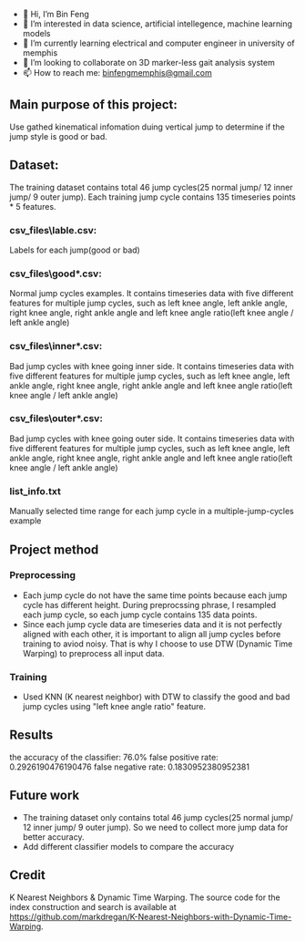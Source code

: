 - 👋 Hi, I’m Bin Feng
- 👀 I’m interested in data science, artificial intellegence, machine learning models
- 🌱 I’m currently learning electrical and computer engineer in university of memphis
- 💞️ I’m looking to collaborate on 3D marker-less gait analysis system
- 📫 How to reach me: binfengmemphis@gmail.com

## Main purpose of this project:
Use gathed kinematical infomation duing vertical jump to determine if the jump style is good or bad.

## Dataset:
The training dataset contains total 46 jump cycles(25 normal jump/ 12 inner jump/ 9 outer jump). Each training jump cycle contains 135 timeseries points * 5 features. 
### csv_files\lable.csv: 
Labels for each jump(good or bad)
### csv_files\good*.csv: 
Normal jump cycles examples. It contains timeseries data with five different features for multiple jump cycles, such as left knee angle, left ankle angle, right knee angle, right ankle angle and left knee angle ratio(left knee angle / left ankle angle)
### csv_files\inner*.csv: 
Bad jump cycles with knee going inner side. It contains timeseries data with five different features for multiple jump cycles, such as left knee angle, left ankle angle, right knee angle, right ankle angle and left knee angle ratio(left knee angle / left ankle angle)
### csv_files\outer*.csv: 
Bad jump cycles with knee going outer side. It contains timeseries data with five different features for multiple jump cycles, such as left knee angle, left ankle angle, right knee angle, right ankle angle and left knee angle ratio(left knee angle / left ankle angle)
### list_info.txt
Manually selected time range for each jump cycle in a multiple-jump-cycles example

## Project method 
### Preprocessing
* Each jump cycle do not have the same time points because each jump cycle has different height. During preprocssing phrase, I resampled each jump cycle, so each jump cycle contains 135 data points. 
* Since each jump cycle data are timeseries data and it is not perfectly aligned with each other, it is important to align all jump cycles before training to aviod noisy. That is why I choose to use DTW (Dynamic Time Warping) to preprocess all input data. 
### Training
* Used KNN (K nearest neighbor) with DTW to classify the good and bad jump cycles using "left knee angle ratio" feature.

## Results
the accuracy of the classifier: 76.0%
false positive rate: 0.2926190476190476
false negative rate: 0.1830952380952381

## Future work
* The training dataset only contains total 46 jump cycles(25 normal jump/ 12 inner jump/ 9 outer jump). So we need to collect more jump data for better accuracy.
* Add different classifier models to compare the accuracy

## Credit
K Nearest Neighbors & Dynamic Time Warping. The source code for the index construction and search is available at https://github.com/markdregan/K-Nearest-Neighbors-with-Dynamic-Time-Warping.
<!---
bfeng1/bfeng1 is a ✨ special ✨ repository because its `README.md` (this file) appears on your GitHub profile.
You can click the Preview link to take a look at your changes.
--->

